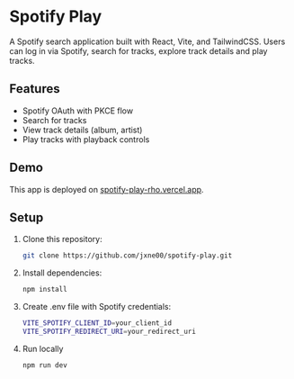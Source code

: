 # Spotify Play

A Spotify search application built with React, Vite, and TailwindCSS. Users can log in via Spotify, search for tracks, explore track details and play tracks.

## Features

-   Spotify OAuth with PKCE flow
-   Search for tracks
-   View track details (album, artist)
-   Play tracks with playback controls

## Demo

This app is deployed on [spotify-play-rho.vercel.app](spotify-play-rho.vercel.app).

## Setup

1. Clone this repository:
    ```bash
    git clone https://github.com/jxne00/spotify-play.git
    ```
2. Install dependencies:
    ```bash
    npm install
    ```
3. Create .env file with Spotify credentials:

    ```bash
    VITE_SPOTIFY_CLIENT_ID=your_client_id
    VITE_SPOTIFY_REDIRECT_URI=your_redirect_uri
    ```

4. Run locally
    ```bash
    npm run dev
    ```

